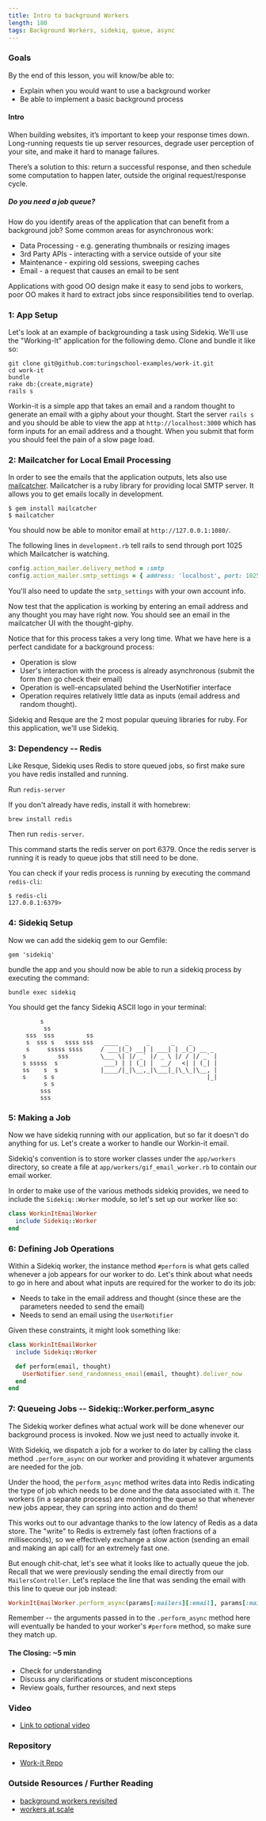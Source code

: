 ```yaml
---
title: Intro to background Workers
length: 180
tags: Background Workers, sidekiq, queue, async
---
```


### Goals

By the end of this lesson, you will know/be able to:

* Explain when you would want to use a background worker
* Be able to implement a basic background process


#### Intro

When building websites, it’s important to keep your response times down. Long-running requests tie up server resources, degrade user perception of your site, and make it hard to manage failures.

There’s a solution to this: return a successful response, and then schedule some computation to happen later, outside the original request/response cycle.

##### Do you need a job queue?

How do you identify areas of the application that can benefit from a background job? Some common areas for asynchronous work:

* Data Processing - e.g. generating thumbnails or resizing images
* 3rd Party APIs - interacting with a service outside of your site
* Maintenance - expiring old sessions, sweeping caches
* Email - a request that causes an email to be sent

Applications with good OO design make it easy to send jobs to workers, poor OO makes it hard to extract jobs since responsibilities tend to overlap.

### 1: App Setup

Let's look at an example of backgrounding a task using Sidekiq.
We'll use the "Working-It" application for the following demo.
Clone and bundle it like so:

```
git clone git@github.com:turingschool-examples/work-it.git
cd work-it
bundle
rake db:{create,migrate}
rails s
```

Workin-it is a simple app that takes an email and a random thought to generate an email with a giphy about your thought. Start the server `rails s` and you should be able to view the app at `http://localhost:3000` which has form inputs for an email address and a thought. When you submit that form you should feel the pain of a slow page load.

### 2: Mailcatcher for Local Email Processing

In order to see the emails that the application outputs, lets
also use [mailcatcher](http://mailcatcher.me/). Mailcatcher is a ruby library
for providing local SMTP server. It allows you to get emails locally in development.

```
$ gem install mailcatcher
$ mailcatcher
```

You should now be able to monitor email at `http://127.0.0.1:1080/`.

The following lines in `development.rb` tell rails to send through port 1025 which Mailcatcher is watching.

```ruby
config.action_mailer.delivery_method = :smtp
config.action_mailer.smtp_settings = { address: 'localhost', port: 1025 }
```

You'll also need to update the `smtp_settings` with your own account info.

Now test that the application is working by entering an email address
and any thought you may have right now. You should
see an email in the mailcatcher UI with the thought-giphy.

Notice that for this process takes a very long time. What we have here is a perfect candidate for a background process:

* Operation is slow
* User's interaction with the process is already asynchronous (submit
  the form _then_ go check their email)
* Operation is well-encapsulated behind the UserNotifier interface
* Operation requires relatively little data as inputs (email address
  and random thought).

Sidekiq and Resque are the 2 most popular queuing libraries for ruby.
For this application, we'll use Sidekiq.

### 3: Dependency -- Redis

Like Resque, Sidekiq uses Redis to store queued jobs, so first make
sure you have redis installed and running.

Run `redis-server` 

If you don't already have redis, install it with homebrew:

```
brew install redis
```

Then run `redis-server`.

This command starts the redis server on port 6379. Once the redis server is running it is ready to queue jobs that still need to be done. 

You can check if your redis process is running by executing the command
`redis-cli`:

```
$ redis-cli
127.0.0.1:6379>
```

### 4: Sidekiq Setup

Now we can add the sidekiq gem to our Gemfile:

```
gem 'sidekiq'
```

bundle the app and you should now be able to run a sidekiq
process by executing the command:

```
bundle exec sidekiq
```

You should get the fancy Sidekiq ASCII logo in your terminal:

```
         s
          ss
     sss  sss         ss
     s  sss s   ssss sss   ____  _     _      _    _
     s     sssss ssss     / ___|(_) __| | ___| | _(_) __ _
    s         sss         \___ \| |/ _` |/ _ \ |/ / |/ _` |
    s sssss  s             ___) | | (_| |  __/   <| | (_| |
    ss    s  s            |____/|_|\__,_|\___|_|\_\_|\__, |
    s     s s                                           |_|
          s s
         sss
         sss
```

### 5: Making a Job

Now we have sidekiq running with our application, but so far it doesn't
do anything for us. Let's create a worker to handle our Workin-it email.

Sidekiq's convention is to store worker classes under the `app/workers` directory,
so create a file at `app/workers/gif_email_worker.rb` to contain
our email worker.

In order to make use of the various methods sidekiq provides, we need to
include the `Sidekiq::Worker` module, so let's set up our worker like
so:

```ruby
class WorkinItEmailWorker
  include Sidekiq::Worker
end
```

### 6: Defining Job Operations

Within a Sidekiq worker, the instance method `#perform` is what gets
called whenever a job appears for our worker to do. Let's think about
what needs to go in here and about what inputs are required for
the worker to do its job:

* Needs to take in the email address and thought (since these
  are the parameters needed to send the email)
* Needs to send an email using the `UserNotifier`

Given these constraints, it might look something like:

```ruby
class WorkinItEmailWorker
  include Sidekiq::Worker

  def perform(email, thought)
    UserNotifier.send_randomness_email(email, thought).deliver_now
  end
end
```

### 7: Queueing Jobs -- Sidekiq::Worker.perform_async

The Sidekiq worker defines what actual work will be done whenever
our background process is invoked. Now we just need to actually
invoke it.

With Sidekiq, we dispatch a job for a worker to do later by
calling the class method `.perform_async` on our worker and
providing it whatever arguments are needed for the job.

Under the hood, the `perform_async` method writes data into
Redis indicating the type of job which needs to be done
and the data associated with it. The workers (in a separate
process) are monitoring the queue so that whenever new jobs
appear, they can spring into action and do them!

This works out to our advantage thanks to the low
latency of Redis as a data store. The "write" to Redis is
extremely fast (often fractions of a milliseconds), so
we effectively exchange a slow action (sending an email and making an api call) for an extremely fast one.

But enough chit-chat, let's see what it looks like to actually
queue the job. Recall that we were previously sending the
email directly from our `MailersController`. Let's replace
the line that was sending the email with this line to
queue our job instead:

```ruby
WorkinItEmailWorker.perform_async(params[:mailers][:email], params[:mailers][:thought])
```

Remember -- the arguments passed in to the `.perform_async` method here
will eventually be handed to your worker's `#perform` method, so make
sure they match up.

#### The Closing: ~5 min

* Check for understanding
* Discuss any clarifications or student misconceptions
* Review goals, further resources, and next steps

### Video

* [Link to optional video](https://vimeo.com/131505902)

### Repository

* [Work-it Repo](https://github.com/turingschool-examples/work-it/tree/master/app)


### Outside Resources / Further Reading

* [background workers revisited](https://github.com/turingschool/lesson_plans/blob/master/ruby_04-apis_and_scalability/background_workers_revisited.markdown)
* [workers at scale](https://github.com/turingschool/lesson_plans/blob/master/ruby_04-apis_and_scalability/workers_at_scale.markdown)
